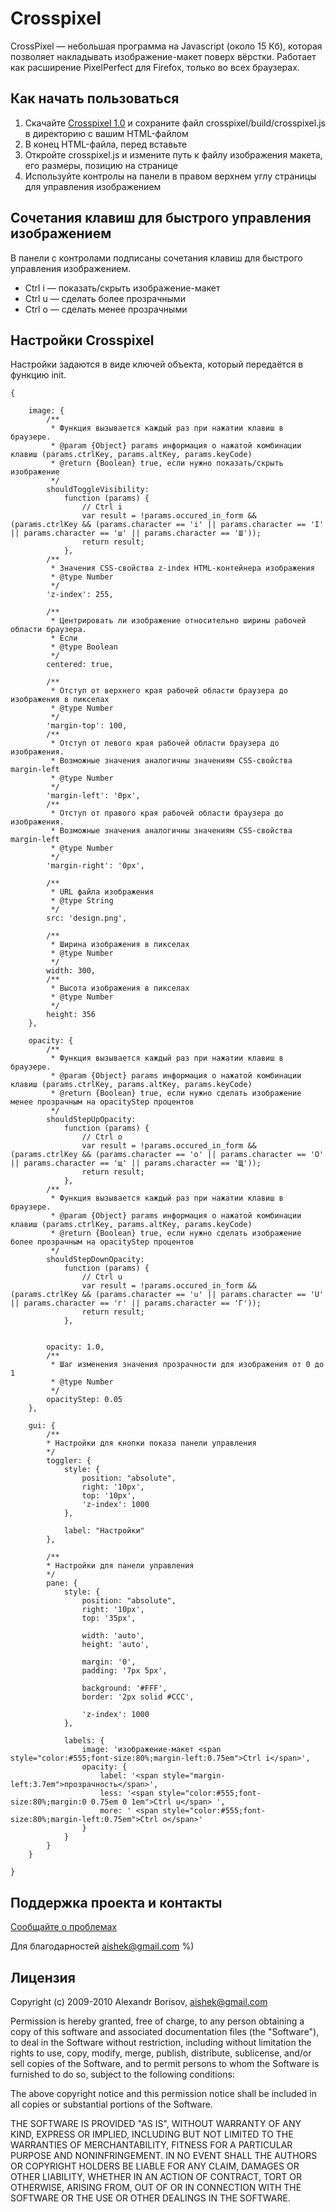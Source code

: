 # Crosspixel

CrossPixel — небольшая программа на Javascript (около 15 Кб), которая позволяет накладывать изображение-макет поверх вёрстки. Работает как расширение PixelPerfect для Firefox, только во всех браузерах.


## Как начать пользоваться

1. Скачайте [Crosspixel 1.0](http://github.com/downloads/aishek/crosspixel/crosspixel-1.0.zip) и сохраните файл crosspixel/build/crosspixel.js в директорию с вашим HTML-файлом
2. В конец HTML-файла, перед </body> вставьте <script type="text/javascript" src="crosspixel.js"></script>
3. Откройте crosspixel.js и измените путь к файлу изображения макета, его размеры, позицию на странице
4. Используйте контролы на панели в правом верхнем углу страницы для управления изображением

## Сочетания клавиш для быстрого управления изображением

В панели с контролами подписаны сочетания клавиш для быстрого управления изображением.

- Ctrl i — показать/скрыть изображение-макет
- Ctrl u — сделать более прозрачными
- Ctrl o — сделать менее прозрачными

## Настройки Crosspixel

Настройки задаются в виде ключей объекта, который передаётся в функцию init.

	{

		image: {
			/**
			 * Функция вызывается каждый раз при нажатии клавиш в браузере.
			 * @param {Object} params информация о нажатой комбинации клавиш (params.ctrlKey, params.altKey, params.keyCode)
			 * @return {Boolean} true, если нужно показать/скрыть изображение
			 */
			shouldToggleVisibility:
				function (params) {
					// Ctrl i
					var result = !params.occured_in_form && (params.ctrlKey && (params.character == 'i' || params.character == 'I' || params.character == 'ш' || params.character == 'Ш'));
					return result;
				},
			/**
			 * Значения CSS-свойства z-index HTML-контейнера изображения
			 * @type Number
			 */
			'z-index': 255,

			/**
			 * Центрировать ли изображение относительно ширины рабочей области браузера.
			 * Если
			 * @type Boolean
			 */
			centered: true,

			/**
			 * Отступ от верхнего края рабочей области браузера до изображения в пикселах
			 * @type Number
			 */
			'margin-top': 100,
			/**
			 * Отступ от левого края рабочей области браузера до изображения.
			 * Возможные значения аналогичны значениям CSS-свойства margin-left
			 * @type Number
			 */
			'margin-left': '0px',
			/**
			 * Отступ от правого края рабочей области браузера до изображения.
			 * Возможные значения аналогичны значениям CSS-свойства margin-left
			 * @type Number
			 */
			'margin-right': '0px',

			/**
			 * URL файла изображения
			 * @type String
			 */
			src: 'design.png',

			/**
			 * Ширина изображения в пикселах
			 * @type Number
			 */
			width: 300,
			/**
			 * Высота изображения в пикселах
			 * @type Number
			 */
			height: 356
		},

		opacity: {
			/**
			 * Функция вызывается каждый раз при нажатии клавиш в браузере.
			 * @param {Object} params информация о нажатой комбинации клавиш (params.ctrlKey, params.altKey, params.keyCode)
			 * @return {Boolean} true, если нужно сделать изображение менее прозрачным на opacityStep процентов
			 */
			shouldStepUpOpacity:
				function (params) {
					// Ctrl o
					var result = !params.occured_in_form && (params.ctrlKey && (params.character == 'o' || params.character == 'O' || params.character == 'щ' || params.character == 'Щ'));
					return result;
				},
			/**
			 * Функция вызывается каждый раз при нажатии клавиш в браузере.
			 * @param {Object} params информация о нажатой комбинации клавиш (params.ctrlKey, params.altKey, params.keyCode)
			 * @return {Boolean} true, если нужно сделать изображение более прозрачным на opacityStep процентов
			 */
			shouldStepDownOpacity:
				function (params) {
					// Ctrl u
					var result = !params.occured_in_form && (params.ctrlKey && (params.character == 'u' || params.character == 'U' || params.character == 'г' || params.character == 'Г'));
					return result;
				},


			opacity: 1.0,
			/**
			 * Шаг изменения значения прозрачности для изображения от 0 до 1
			 * @type Number
			 */
			opacityStep: 0.05
		},

		gui: {
			/**
			* Настройки для кнопки показа панели управления
			*/
			toggler: {
				style: {
					position: "absolute",
					right: '10px',
					top: '10px',
					'z-index': 1000
				},

				label: "Настройки"
			},

			/**
			* Настройки для панели управления
			*/
			pane: {
				style: {
					position: "absolute",
					right: '10px',
					top: '35px',

					width: 'auto',
					height: 'auto',

					margin: '0',
					padding: '7px 5px',

					background: '#FFF',
					border: '2px solid #CCC',

					'z-index': 1000
				},

				labels: {
					image: 'изображение-макет <span style="color:#555;font-size:80%;margin-left:0.75em">Ctrl i</span>',
					opacity: {
						label: '<span style="margin-left:3.7em">прозрачность</span>',
						less: '<span style="color:#555;font-size:80%;margin:0 0.75em 0 1em">Ctrl u</span> ',
						more: ' <span style="color:#555;font-size:80%;margin-left:0.75em">Ctrl o</span>'
					}
				}
			}
		}

	}

## Поддержка проекта и контакты

[Сообщайте о проблемах](https://github.com/aishek/crosspixel/issues)

Для благодарностей [aishek@gmail.com](mailto:aishek@gmail.com) %)

## Лицензия

Copyright (c) 2009-2010 Alexandr Borisov, aishek@gmail.com

Permission is hereby granted, free of charge, to any person obtaining
a copy of this software and associated documentation files (the
"Software"), to deal in the Software without restriction, including
without limitation the rights to use, copy, modify, merge, publish,
distribute, sublicense, and/or sell copies of the Software, and to
permit persons to whom the Software is furnished to do so, subject to
the following conditions:

The above copyright notice and this permission notice shall be
included in all copies or substantial portions of the Software.

THE SOFTWARE IS PROVIDED "AS IS", WITHOUT WARRANTY OF ANY KIND,
EXPRESS OR IMPLIED, INCLUDING BUT NOT LIMITED TO THE WARRANTIES OF
MERCHANTABILITY, FITNESS FOR A PARTICULAR PURPOSE AND
NONINFRINGEMENT. IN NO EVENT SHALL THE AUTHORS OR COPYRIGHT HOLDERS BE
LIABLE FOR ANY CLAIM, DAMAGES OR OTHER LIABILITY, WHETHER IN AN ACTION
OF CONTRACT, TORT OR OTHERWISE, ARISING FROM, OUT OF OR IN CONNECTION
WITH THE SOFTWARE OR THE USE OR OTHER DEALINGS IN THE SOFTWARE.